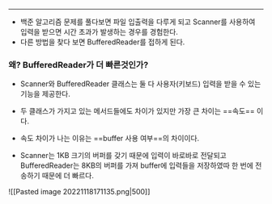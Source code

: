 ----

-  백준 알고리즘 문제를 풀다보면 파일 입출력을 다루게 되고 Scanner를 사용하여 입력을 받으면 시간 초과가 발생하는 경우를 경험한다.
- 다른 방법을 찾다 보면 BufferedReader를 접하게 된다.


### 왜? BufferedReader가 더 빠른것인가?
- Scanner와 BufferedReader 클래스는 둘 다 사용자(키보드) 입력을 받을 수 있는 기능을 제공한다.
- 두 클래스가 가지고 있는 메서드들에도 차이가 있지만 가장 큰 차이는 ==속도== 이다.
- 속도 차이가 나는 이유는 ==buffer 사용 여부==의 차이이다.

- Scanner는 1KB 크기의 버퍼를 갖기 때문에 입력이 바로바로 전달되고 BufferedReader는 8KB의 버퍼를 가져 buffer에 입력들을 저장하였따 한 번에 전송하기 때문에 더 빠르다.

![[Pasted image 20221118171135.png|500]]